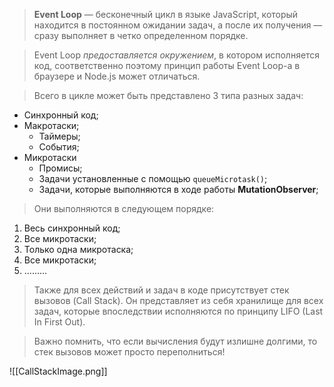 > **Event Loop** — бесконечный цикл в языке JavaScript, который находится в постоянном ожидании задач, а после их получения — сразу выполняет в четко определенном порядке. 

> Event Loop *предоставляется окружением*, в котором исполняется код, соответственно поэтому принцип работы Event Loop-а в браузере и Node.js может отличаться. 

> Всего в цикле может быть представлено 3 типа разных задач:
- Синхронный код;
- Макротаски; 
	- Таймеры;
	- События;
- Микротаски 
	- Промисы; 
	- Задачи установленные с помощью ```queueMicrotask()```;
	- Задачи, которые выполняются в ходе работы **MutationObserver**;

> Они выполняются в следующем порядке:
1) Весь синхронный код;
2) Все микротаски;
3) Только одна микротаска;
4) Все микротаски;
5) .........

> Также для всех действий и задач в коде присутствует стек вызовов (Call Stack). Он представляет из себя хранилище для всех задач, которые впоследствии исполняются по принципу LIFO (Last In First Out).

> Важно помнить, что если вычисления будут излишне долгими, то стек вызовов может просто переполниться!

![[CallStackImage.png]]